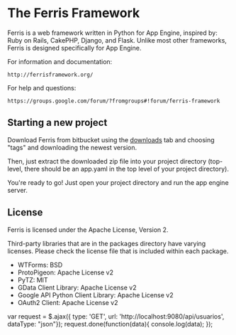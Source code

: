 The Ferris Framework
====================

Ferris is a web framework written in Python for App Engine, inspired by: Ruby on Rails, CakePHP, Django, and Flask. Unlike most other frameworks, Ferris is designed specifically for App Engine.

For information and documentation:

    http://ferrisframework.org/

For help and questions: 

    https://groups.google.com/forum/?fromgroups#!forum/ferris-framework


Starting a new project
----------------------

Download Ferris from bitbucket using the [downloads]() tab and choosing "tags" and downloading the newest version.

Then, just extract the downloaded zip file into your project directory (top-level, there should be an app.yaml in the top level of your project directory).

You're ready to go! Just open your project directory and  run the app engine server.

License
-------

Ferris is licensed under the Apache License, Version 2.

Third-party libraries that are in the packages directory have varying licenses. Please check the license file that is included within each package.

 * WTForms: BSD
 * ProtoPigeon: Apache License v2
 * PyTZ: MIT
 * GData Client Library: Apache License v2
 * Google API Python Client Library: Apache License v2
 * OAuth2 Client: Apache License v2



var request = $.ajax({
    type: 'GET',
    url: 'http://localhost:9080/api/usuarios',
    dataType: "json"});
request.done(function(data){
    console.log(data);
}); 